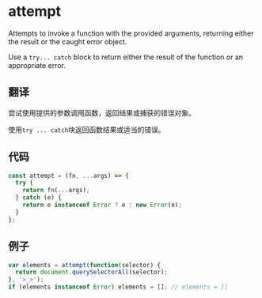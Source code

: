 # attempt

Attempts to invoke a function with the provided arguments, returning either the result or the caught error object.

Use a `try... catch` block to return either the result of the function or an appropriate error.

## 翻译

尝试使用提供的参数调用函数，返回结果或捕获的错误对象。

使用`try ... catch`块返回函数结果或适当的错误。

## 代码

```js
const attempt = (fn, ...args) => {
  try {
    return fn(...args);
  } catch (e) {
    return e instanceof Error ? e : new Error(e);
  }
};
```

## 例子

```js
var elements = attempt(function(selector) {
  return document.querySelectorAll(selector);
}, '>_>');
if (elements instanceof Error) elements = []; // elements = []
```
